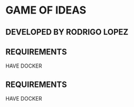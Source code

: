 # GAME OF IDEAS

## DEVELOPED BY RODRIGO LOPEZ <br/>


## REQUIREMENTS
  HAVE DOCKER
  

## REQUIREMENTS
  HAVE DOCKER
  
